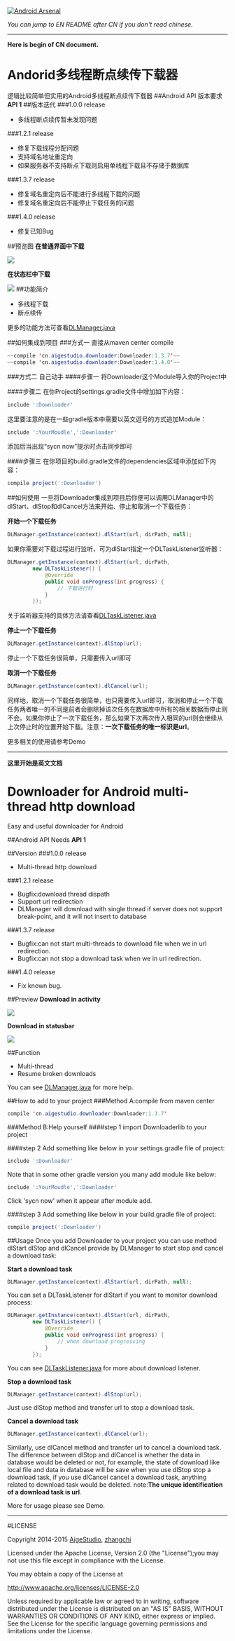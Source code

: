 [![Android Arsenal](https://img.shields.io/badge/Android%20Arsenal-MultiThreadDownloader-brightgreen.svg?style=flat)](http://android-arsenal.com/details/1/1865)

*You can jump to EN README after CN if you don't read chinese.*

***

**Here is begin of CN document.**
# Andorid多线程断点续传下载器
逻辑比较简单但实用的Android多线程断点续传下载器
##Android API 版本要求
**API 1**
##版本迭代
###1.0.0 release
* 多线程断点续传暂未发现问题

###1.2.1 release
* 修复下载线程分配问题
* 支持域名地址重定向
* 如果服务器不支持断点下载则启用单线程下载且不存储于数据库

###1.3.7 release
* 修复域名重定向后不能进行多线程下载的问题
* 修复域名重定向后不能停止下载任务的问题

###1.4.0 release
* 修复已知Bug

##预览图
**在普通界面中下载**

![](https://github.com/AigeStudio/MultiThreadDownloader/blob/master/preview1.gif)

**在状态栏中下载**

![](https://github.com/AigeStudio/MultiThreadDownloader/blob/master/preview2.gif)
##功能简介
* 多线程下载
* 断点续传

更多的功能方法可查看[DLManager.java](https://github.com/AigeStudio/MultiThreadDownloader/blob/master/Downloader/src/main/java/cn/aigestudio/downloader/bizs/DLManager.java)

##如何集成到项目
###方式一 直接从maven center compile
```java
~~compile 'cn.aigestudio.downloader:Downloader:1.3.7'~~
~~compile 'cn.aigestudio.downloader:Downloader:1.4.0'~~
```

###方式二 自己动手
####步骤一
将Downloader这个Module导入你的Project中

####步骤二
在你Project的settings.gradle文件中增加如下内容：

```gradle
include ':Downloader'
```

这里要注意的是在一些gradle版本中需要以英文逗号的方式追加Module：

```gradle
include ':YourMoudle',':Downloader'
```

添加后当出现“sycn now”提示时点击同步即可

####步骤三
在你项目的build.gradle文件的dependencies区域中添加如下内容：

```gradle
compile project(':Downloader')
```

##如何使用
一旦将Downloader集成到项目后你便可以调用DLManager中的dlStart、dlStop和dlCancel方法来开始、停止和取消一个下载任务：

**开始一个下载任务**

```Java
DLManager.getInstance(context).dlStart(url, dirPath, null);
```

如果你需要对下载过程进行监听，可为dlStart指定一个DLTaskListener监听器：

```Java
DLManager.getInstance(context).dlStart(url, dirPath,
        new DLTaskListener() {
            @Override
            public void onProgress(int progress) {
                // 下载进行时
            }
        });
```

关于监听器支持的具体方法请查看[DLTaskListener.java](https://github.com/AigeStudio/MultiThreadDownloader/blob/master/Downloader/src/main/java/cn/aigestudio/downloader/interfaces/DLTaskListener.java)

**停止一个下载任务**

```Java
DLManager.getInstance(context).dlStop(url);
```

停止一个下载任务很简单，只需要传入url即可

**取消一个下载任务**

```Java
DLManager.getInstance(context).dlCancel(url);
```

同样地，取消一个下载任务很简单，也只需要传入url即可，取消和停止一个下载任务两者唯一的不同是前者会删除掉该次任务在数据库中所有的相关数据而停止则不会。如果你停止了一次下载任务，那么如果下次再次传入相同的url则会继续从上次停止时的位置开始下载。注意：**一次下载任务的唯一标识是url**。

更多相关的使用请参考Demo

***

**这里开始是英文文档**

# Downloader for Android multi-thread http download
Easy and useful downloader for Android

##Android API Needs
**API 1**

##Version
###1.0.0 release
* Multi-thread http download

###1.2.1 release
* Bugfix:download thread dispath
* Support url redirection
* DLManager will download with single thread if server does not support break-point, and it will not insert to database

###1.3.7 release
* Bugfix:can not start multi-threads to download file when we in url redirection.
* Bugfix:can not stop a download task when we in url redirection.

###1.4.0 release
* Fix known bug.

##Preview
**Download in activity**

![](https://github.com/AigeStudio/MultiThreadDownloader/blob/master/preview1.gif)

**Download in statusbar**

![](https://github.com/AigeStudio/MultiThreadDownloader/blob/master/preview2.gif)

##Function
* Multi-thread
* Resume broken downloads

You can see [DLManager.java](https://github.com/AigeStudio/MultiThreadDownloader/blob/master/Downloader/src/main/java/cn/aigestudio/downloader/bizs/DLManager.java) for more help.

##How to add to your project
###Method A:compile from maven center
```java
compile 'cn.aigestudio.downloader:Downloader:1.3.7'
```

###Method B:Help yourself
####step 1
import Downloaderlib to your project

####step 2
Add something like below in your settings.gradle file of project:

```gradle
include ':Downloader'
```

Note that in some other gradle version you many add module like below:

```gradle
include ':YourMoudle',':Downloader'
```

Click 'sycn now' when it appear after module add.

####step 3
Add something like below in your build.gradle file of project:

```gradle
compile project(':Downloader')
```

##Usage
Once you add Downloader to your project you can use method dlStart dlStop and dlCancel provide by DLManager to start stop and cancel a download task:

**Start a download task**

```Java
DLManager.getInstance(context).dlStart(url, dirPath, null);
```

You can set a DLTaskListener for dlStart if you want to monitor download process:

```Java
DLManager.getInstance(context).dlStart(url, dirPath,
        new DLTaskListener() {
            @Override
            public void onProgress(int progress) {
                // when download progressing
            }
        });
```

You can see [DLTaskListener.java](https://github.com/AigeStudio/MultiThreadDownloader/blob/master/Downloader/src/main/java/cn/aigestudio/downloader/interfaces/DLTaskListener.java) for more about download listener.

**Stop a download task**

```Java
DLManager.getInstance(context).dlStop(url);
```

Just use dlStop method and transfer url to stop a download task.

**Cancel a download task**

```Java
DLManager.getInstance(context).dlCancel(url);
```

Similarly, use dlCancel method and transfer url to cancel a download task. The difference between dlStop and dlCancel is whether the data in database would be deleted or not, for example, the state of download like local file and data in database will be save when you use dlStop stop a download task, if you use dlCancel cancel a download task, anything related to download task would be deleted. note:**The unique identification of a download task is url**.

More for usage please see Demo.

***

#LICENSE

Copyright 2014-2015 [AigeStudio](https://github.com/AigeStudio), [zhangchi](https://github.com/kxdd2002)

Licensed under the Apache License, Version 2.0 (the "License");you may not use this file except in compliance with the License.

You may obtain a copy of the License at

http://www.apache.org/licenses/LICENSE-2.0

Unless required by applicable law or agreed to in writing, software distributed under the License is distributed on an "AS IS" BASIS, WITHOUT WARRANTIES OR CONDITIONS OF ANY KIND, either express or implied. See the License for the specific language governing permissions and limitations under the License.

